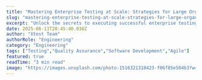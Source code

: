```yaml
---
title: "Mastering Enterprise Testing at Scale: Strategies for Large Organizations: Expert Tips and Strategies"
slug: "mastering-enterprise-testing-at-scale-strategies-for-large-organizations-expert-tips-and-strategies"
excerpt: "Unlock the secrets to executing successful enterprise testing at scale in our latest blog. Packed with proven strategies and innovative approaches for large organizations, this post will revolutionize your understanding of quality assurance and ensure your business systems run flawlessly. Dont miss out on tips that can give you the competitive edge."
date: 2025-06-11T20:45:40.036Z
author: "Xtest Team"
authorRole: "Engineering"
category: "Engineering"
tags: ["Testing","Quality Assurance","Software Development","Agile"]
featured: true
readTime: "3 min read"
image: "https://images.unsplash.com/photo-1516321318423-f06f85e504b3?w=1200&h=600&fit=crop"
---
```


